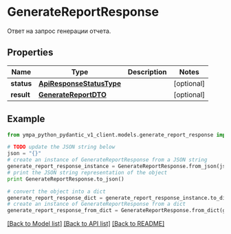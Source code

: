 # GenerateReportResponse

Ответ на запрос генерации отчета.

## Properties
Name | Type | Description | Notes
------------ | ------------- | ------------- | -------------
**status** | [**ApiResponseStatusType**](ApiResponseStatusType.md) |  | [optional] 
**result** | [**GenerateReportDTO**](GenerateReportDTO.md) |  | [optional] 

## Example

```python
from ympa_python_pydantic_v1_client.models.generate_report_response import GenerateReportResponse

# TODO update the JSON string below
json = "{}"
# create an instance of GenerateReportResponse from a JSON string
generate_report_response_instance = GenerateReportResponse.from_json(json)
# print the JSON string representation of the object
print GenerateReportResponse.to_json()

# convert the object into a dict
generate_report_response_dict = generate_report_response_instance.to_dict()
# create an instance of GenerateReportResponse from a dict
generate_report_response_from_dict = GenerateReportResponse.from_dict(generate_report_response_dict)
```
[[Back to Model list]](../README.md#documentation-for-models) [[Back to API list]](../README.md#documentation-for-api-endpoints) [[Back to README]](../README.md)


